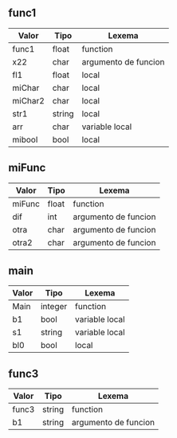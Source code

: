 ## func1

| Valor | Tipo | Lexema |
|-------|------|--------|
| func1 | float | function |
| x22 | char | argumento de funcion |
| fl1 | float | local |
| miChar | char | local |
| miChar2 | char | local |
| str1 | string | local |
| arr | char | variable local |
| mibool | bool | local |

## miFunc

| Valor | Tipo | Lexema |
|-------|------|--------|
| miFunc | float | function |
| dif | int | argumento de funcion |
| otra | char | argumento de funcion |
| otra2 | char | argumento de funcion |

## main

| Valor | Tipo | Lexema |
|-------|------|--------|
| Main | integer | function |
| b1 | bool | variable local |
| s1 | string | variable local |
| bl0 | bool | local |

## func3

| Valor | Tipo | Lexema |
|-------|------|--------|
| func3 | string | function |
| b1 | string | argumento de funcion |

